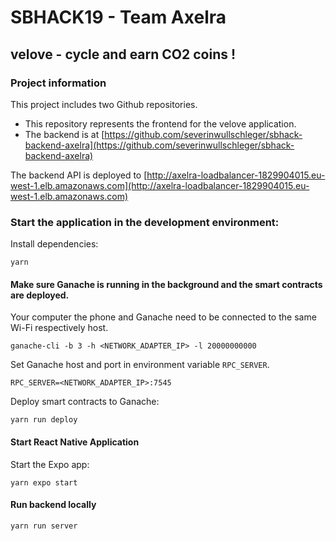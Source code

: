 # SBHACK19 - Team Axelra

## velove - cycle and earn CO2 coins !





### Project information
This project includes two Github repositories.
- This repository represents the frontend for the velove application.
- The backend is at [https://github.com/severinwullschleger/sbhack-backend-axelra](https://github.com/severinwullschleger/sbhack-backend-axelra)

The backend API is deployed to [http://axelra-loadbalancer-1829904015.eu-west-1.elb.amazonaws.com](http://axelra-loadbalancer-1829904015.eu-west-1.elb.amazonaws.com)

### Start the application in the development environment:

Install dependencies:
```
yarn
```

#### Make sure Ganache is running in the background and the smart contracts are deployed.
Your computer the phone and Ganache need to be connected to the same Wi-Fi respectively host.
```
ganache-cli -b 3 -h <NETWORK_ADAPTER_IP> -l 20000000000
```

Set Ganache host and port in environment variable ``RPC_SERVER``.
```
RPC_SERVER=<NETWORK_ADAPTER_IP>:7545
```

Deploy smart contracts to Ganache:
```
yarn run deploy
```

#### Start React Native Application 
Start the Expo app:
```
yarn expo start
```

#### Run backend locally
```
yarn run server
```